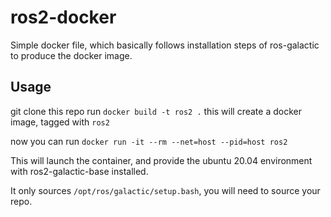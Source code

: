 # ros2-docker

Simple docker file, which basically follows installation steps of ros-galactic to produce the docker image. 

## Usage
git clone  this repo
run `docker build -t ros2 .`
this will create a docker image, tagged with `ros2`

now you can run `docker run -it --rm --net=host --pid=host ros2`

This will launch the container, and provide the ubuntu 20.04 environment with ros2-galactic-base installed. 

It only sources `/opt/ros/galactic/setup.bash`, you will need to source your repo. 